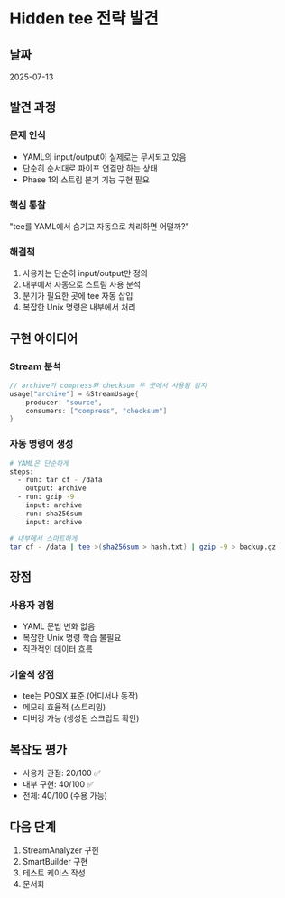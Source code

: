 # Hidden tee 전략 발견

## 날짜
2025-07-13

## 발견 과정

### 문제 인식
- YAML의 input/output이 실제로는 무시되고 있음
- 단순히 순서대로 파이프 연결만 하는 상태
- Phase 1의 스트림 분기 기능 구현 필요

### 핵심 통찰
"tee를 YAML에서 숨기고 자동으로 처리하면 어떨까?"

### 해결책
1. 사용자는 단순히 input/output만 정의
2. 내부에서 자동으로 스트림 사용 분석
3. 분기가 필요한 곳에 tee 자동 삽입
4. 복잡한 Unix 명령은 내부에서 처리

## 구현 아이디어

### Stream 분석
```go
// archive가 compress와 checksum 두 곳에서 사용됨 감지
usage["archive"] = &StreamUsage{
    producer: "source",
    consumers: ["compress", "checksum"]
}
```

### 자동 명령어 생성
```bash
# YAML은 단순하게
steps:
  - run: tar cf - /data
    output: archive
  - run: gzip -9
    input: archive
  - run: sha256sum  
    input: archive

# 내부에서 스마트하게
tar cf - /data | tee >(sha256sum > hash.txt) | gzip -9 > backup.gz
```

## 장점

### 사용자 경험
- YAML 문법 변화 없음
- 복잡한 Unix 명령 학습 불필요
- 직관적인 데이터 흐름

### 기술적 장점
- tee는 POSIX 표준 (어디서나 동작)
- 메모리 효율적 (스트리밍)
- 디버깅 가능 (생성된 스크립트 확인)

## 복잡도 평가
- 사용자 관점: 20/100 ✅
- 내부 구현: 40/100 ✅
- 전체: 40/100 (수용 가능)

## 다음 단계
1. StreamAnalyzer 구현
2. SmartBuilder 구현
3. 테스트 케이스 작성
4. 문서화